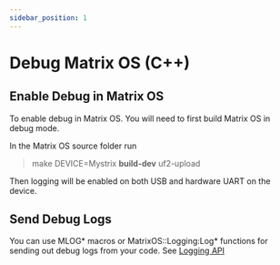 ```yaml
---
sidebar_position: 1
---
```


# Debug Matrix OS (C++)


## Enable Debug in Matrix OS
To enable debug in Matrix OS. You will need to first build Matrix OS in debug mode.

In the Matrix OS source folder run
> make DEVICE=Mystrix **build-dev** uf2-upload

Then logging will be enabled on both USB and hardware UART on the device. 

## Send Debug Logs

You can use MLOG* macros or MatrixOS::Logging:Log* functions for sending out debug logs from your code. See [Logging API](/docs/Developer/MatrixOSApplicationCppAPI/Logging)